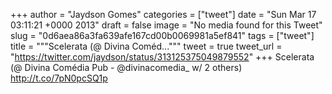
+++
author = "Jaydson Gomes"
categories = ["tweet"]
date = "Sun Mar 17 03:11:21 +0000 2013"
draft = false
image = "No media found for this Tweet"
slug = "0d6aea86a3fa639afe167cd00b0069981a5ef841"
tags = ["tweet"]
title = """Scelerata (@ Divina Coméd..."""
tweet = true
tweet_url = "https://twitter.com/jaydson/status/313125375049879552"
+++
Scelerata (@ Divina Comédia Pub - @divinacomedia_ w/ 2 others) http://t.co/7pN0pcSQ1p
